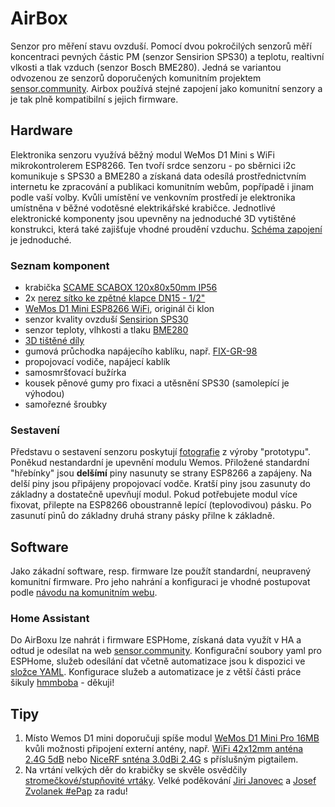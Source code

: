 # AirBox
Senzor pro měření stavu ovzduší. Pomocí dvou pokročilých senzorů měří koncentraci pevných částic PM (senzor Sensirion SPS30) a teplotu, realtivní vlkosti a tlak vzduch (senzor Bosch BME280). Jedná se variantou odvozenou ze senzorů doporučených komunitním projektem [sensor.community](https://sensor.community/cz/). Airbox používá stejné zapojení jako komunitní senzory a je tak plně kompatibilní s jejich firmware.
## Hardware
Elektronika senzoru využívá běžný modul WeMos D1 Mini s WiFi mikrokontrolerem ESP8266. Ten tvoří srdce senzoru - po sběrnici i2c komunikuje s SPS30 a BME280 a získaná data odesílá prostřednictvním internetu ke zpracování a publikaci komunitním webům, popřípadě i jinam podle vaší volby. Kvůli umístění ve venkovním prostředí je elektronika umístněna v běžné vodotěsné elektrikářské krabičce. Jednotlivé elektronické komponenty jsou upevněny na jednoduché 3D vytištěné konstrukci, která také zajišťuje vhodné proudění vzduchu. [Schéma zapojení](/Schéma/Schematic_Airbox.pdf) je jednoduché.
### Seznam komponent
- krabička [SCAME SCABOX 120x80x50mm IP56](https://www.elfetex.cz/10-078-693-scame-krabice-scabox-120x80x50mm-ip56)
- 2x [nerez sítko ke zpětné klapce DN15 - 1/2"](https://www.obchod-vtp.cz/nerez-sitko-ke-zpetne-klapce-dn15-1-2)
- [WeMos D1 Mini ESP8266 WiFi](https://dratek.cz/arduino/121932-wemos-d1-mini-esp8266-wifi-modul-v2.0.html), originál či klon
- senzor kvality ovzduší [Sensirion SPS30](https://www.soselectronic.cz/products/sensirion/sps30-2-304234)
- senzor teploty, vlhkosti a tlaku [BME280](https://dratek.cz/arduino/1361-bme280-modul-mereni-teploty-vlhkosti-a-barometrickeho-tlaku-precizni.html)
- [3D tištěné díly](/STL)
- gumová průchodka napájecího kablíku, např. [FIX-GR-98](https://www.tme.eu/cz/details/fix-gr-98/pruchodky/fix-fasten/)
- propojovací vodiče, napájecí kablík
- samosmršťovací bužírka
- kousek pěnové gumy pro fixaci a utěsnění SPS30 (samolepící je výhodou)
- samořezné šroubky
### Sestavení
Představu o sestavení senzoru poskytují [fotografie](/Obrázky) z výroby "prototypu". Poněkud nestandardní je upevnění modulu Wemos. Přiložené standardní "hřebínky" jsou **delšímí** piny nasunuty se strany ESP8266 a zapájeny. Na delší piny jsou připájeny propojovací vodče. Kratší piny jsou zasunuty do základny a dostatečně upevňují modul. Pokud potřebujete modul více fixovat, přilepte na ESP8266 oboustranně lepící (teplovodivou) pásku. Po zasunutí pinů do základny druhá strany pásky přilne k základně.      
## Software
Jako zákadní software, resp. firmware lze použít standardní, neupravený komunitní firmware. Pro jeho nahrání a konfiguraci je vhodné postupovat podle [návodu na komunitním webu](https://sensor.community/cz/sensors/airrohr/).
### Home Assistant
Do AirBoxu lze nahrát i firmware ESPHome, získaná data využít v HA a odtud je odesílat na web [sensor.community](https://sensor.community/cz/). Konfigurační soubory yaml pro ESPHome, služeb odesílání dat včetně automatizace jsou k dispozici ve [složce YAML](/YAML). 
Konfigurace služeb a automatizace je z větší části práce šikuly [hmmboba](https://github.com/hmmbob/HomeAssistantConfig) - děkuji!
## Tipy
1. Místo Wemos D1 mini doporučuji spíše modul [WeMos D1 Mini Pro 16MB](https://www.laskakit.cz/wemos-d1-mini-pro--esp8266-wifi-modul/) kvůli možnosti připojení externí antény, např. [WiFi 42x12mm anténa 2.4G 5dB](https://www.laskakit.cz/wifi-42x12mm-antena-2-4g--5db-u-fl--ipex1--konektor/) nebo [NiceRF snténa 3.0dBi 2.4G](https://www.laskakit.cz/antena-10cm-2-4g/) s příslušným pigtailem.
2. Na vrtání velkých děr do krabičky se skvěle osvědčily [stromečkové/stupňovité vrtáky](https://www.lidl.cz/p/parkside-sada-specialnich-vrtaku-psb-6-a1/p100341714004). Velké poděkování [Jiri Janovec](https://twitter.com/jjiik) a [Josef Zvolanek #ePap](https://twitter.com/JosefZvolanek) za radu!  
